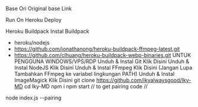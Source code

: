 Base Ori
Original base Link

Run On Heroku
Deploy

Heroku Buildpack
Instal Buildpack
* heroku/nodejs
* https://github.com/jonathanong/heroku-buildpack-ffmpeg-latest.git
* https://github.com/clhuang/heroku-buildpack-webp-binaries.git
UNTUK PENGGUNA WINDOWS/VPS/RDP
Unduh & Instal Git Klik Disini
Unduh & Instal NodeJS Klik Disini
Unduh & Instal FFmpeg Klik Disini (Jangan Lupa Tambahkan FFmpeg ke variabel lingkungan PATH)
Unduh & Instal ImageMagick Klik Disini
git clone https://github.com/ikyalwaysgood/Iky-MD
cd Iky-MD
npm i
npm start
// to get pairing code //

node index.js --pairing